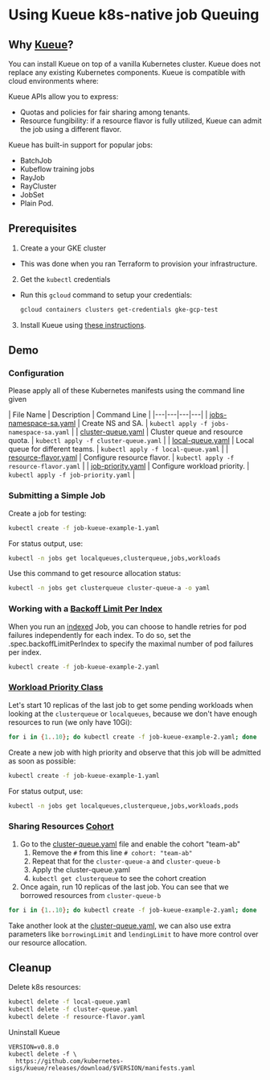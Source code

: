 # Using Kueue k8s-native job Queuing

## Why [Kueue](https://kueue.sigs.k8s.io/docs/overview/)?

You can install Kueue on top of a vanilla Kubernetes cluster. Kueue does not replace any existing Kubernetes components. Kueue is compatible with cloud environments where:

Kueue APIs allow you to express:
- Quotas and policies for fair sharing among tenants.
- Resource fungibility: if a resource flavor is fully utilized, Kueue can admit the job using a different flavor.

Kueue has built-in support for popular jobs:
- BatchJob
- Kubeflow training jobs
- RayJob
- RayCluster
- JobSet
- Plain Pod.

## Prerequisites

1. Create a your GKE cluster
  - This was done when you ran Terraform to provision your infrastructure.
2. Get the `kubectl` credentials
  - Run this `gcloud` command to setup your credentials:
  
    ```bash
    gcloud containers clusters get-credentials gke-gcp-test 
    ```

3. Install Kueue using [these instructions](../../README.md).

## Demo

### Configuration

Please apply all of these Kubernetes manifests using the command line given

| File Name | Description | Command Line |
|---|---|---|---|
| [jobs-namespace-sa.yaml](./jobs-namespace-sa.yaml) | Create NS and SA. | `kubectl apply -f jobs-namespace-sa.yaml` |
| [cluster-queue.yaml](./cluster-queue.yaml) | Cluster queue and resource quota. | `kubectl apply -f cluster-queue.yaml` |
| [local-queue.yaml](./local-queue.yaml) | Local queue for different teams. | `kubectl apply -f local-queue.yaml` |
| [resource-flavor.yaml](./resource-flavor.yaml) | Configure resource flavor. | `kubectl apply -f resource-flavor.yaml` |
| [job-priority.yaml](./job-priority.yaml) | Configure workload priority. | `kubectl apply -f job-priority.yaml` |

### Submitting a Simple Job

Create a job for testing:
```bash
kubectl create -f job-kueue-example-1.yaml
```

For status output, use:
```bash
kubectl -n jobs get localqueues,clusterqueue,jobs,workloads
```

Use this command to get resource allocation status:
```bash
kubectl -n jobs get clusterqueue cluster-queue-a -o yaml
```

### Working with a [Backoff Limit Per Index](https://kubernetes.io/docs/concepts/workloads/controllers/job/#backoff-limit-per-index)

When you run an [indexed](https://kubernetes.io/docs/concepts/workloads/controllers/job/#completion-mode) Job, you can choose to handle retries for pod failures independently for each index. To do so, set the .spec.backoffLimitPerIndex to specify the maximal number of pod failures per index.

```bash
kubectl create -f job-kueue-example-2.yaml
```

### [Workload Priority Class](https://kueue.sigs.k8s.io/docs/concepts/workload_priority_class/) 

Let's start 10 replicas of the last job to get some pending workloads when looking at the `clusterqueue` or `localqueues`, because we don't have enough resources to run (we only have 10Gi):

```bash
for i in {1..10}; do kubectl create -f job-kueue-example-2.yaml; done
```

Create a new job with high priority and observe that this job will be admitted as soon as possible:
```bash
kubectl create -f job-kueue-example-1.yaml
```

For status output, use:
```bash
kubectl -n jobs get localqueues,clusterqueue,jobs,workloads,pods
```

### Sharing Resources [Cohort](https://kueue.sigs.k8s.io/docs/concepts/cluster_queue/#cohort)

1. Go to the [cluster-queue.yaml](./cluster-queue.yaml) file and enable the cohort "team-ab"
   1. Remove the `#` from this line `# cohort: "team-ab"`
   2. Repeat that for the `cluster-queue-a` and `cluster-queue-b`
   3. Apply the cluster-queue.yaml
   4. `kubectl get clusterqueue` to see the cohort creation
2. Once again, run 10 replicas of the last job. You can see that we borrowed resources from `cluster-queue-b`
  ```bash
  for i in {1..10}; do kubectl create -f job-kueue-example-2.yaml; done
  ```

Take another look at the [cluster-queue.yaml](./cluster-queue.yaml), we can also use extra parameters like `borrowingLimit` and `lendingLimit` to have more control over our resource allocation.

## Cleanup

Delete k8s resources:
```bash
kubectl delete -f local-queue.yaml
kubectl delete -f cluster-queue.yaml
kubectl delete -f resource-flavor.yaml
```

Uninstall Kueue

```
VERSION=v0.8.0
kubectl delete -f \
  https://github.com/kubernetes-sigs/kueue/releases/download/$VERSION/manifests.yaml
```
